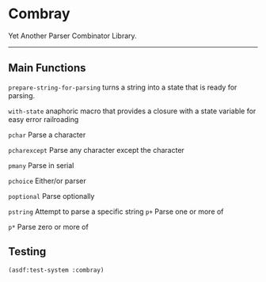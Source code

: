 # Combray

Yet Another Parser Combinator Library.

--- 

## Main Functions

`prepare-string-for-parsing` turns a string into a state that is ready for parsing.

`with-state` anaphoric macro that provides a closure with a state variable for easy error railroading

`pchar` Parse a character

`pcharexcept` Parse any character except the character

`pmany` Parse in serial

`pchoice` Either/or parser

`poptional` Parse optionally 

`pstring` Attempt to parse a specific string
`p+` Parse one or more of

`p*` Parse zero or more of

## Testing
`(asdf:test-system :combray)`
